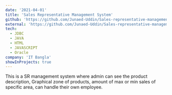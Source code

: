 ```yaml
---
date: '2021-04-01'
title: 'Sales Representative Management System'
github: 'https://github.com/Junaed-Uddin/Sales-representative-management-system'
external: 'https://github.com/Junaed-Uddin/Sales-representative-management-system'
tech:
  - JDBC
  - JAVA
  - HTML
  - JAVASCRIPT
  - Oracle
company: 'IT Bangla'
showInProjects: true
---
```


This is a SR management system where admin can see the product description, Graphical zone of products, amount of max or min sales of specific area, can handle their own employee.
